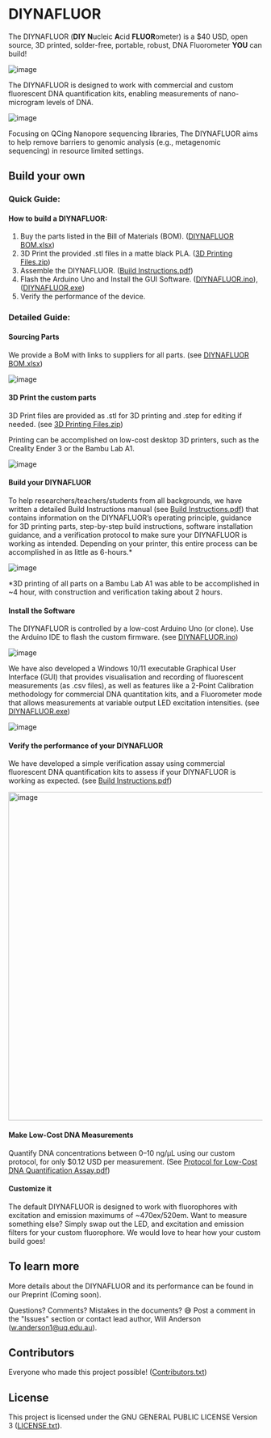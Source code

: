  # DIYNAFLUOR
The DIYNAFLUOR (**DIY** **N**ucleic **A**cid **FLUOR**ometer) is a $40 USD, open source, 3D printed, solder-free, portable, robust, DNA Fluorometer **YOU** can build!

![image](https://github.com/user-attachments/assets/3bd7db67-980f-4d07-9997-15d10ba4dda3)

The DIYNAFLUOR is designed to work with commercial and custom fluorescent DNA quantification kits, enabling measurements of nano-microgram levels of DNA.

![image](https://github.com/user-attachments/assets/0869c42b-0728-4fab-8037-7000797f385a)


Focusing on QCing Nanopore sequencing libraries, The DIYNAFLUOR aims to help remove barriers to genomic analysis (e.g., metagenomic sequencing) in resource limited settings.


## Build your own

### Quick Guide: 
#### How to build a DIYNAFLUOR:
1.	Buy the parts listed in the Bill of Materials (BOM). ([DIYNAFLUOR BOM.xlsx](DIYNAFLUOR%20BOM.xlsx))
2.	3D Print the provided .stl files in a matte black PLA. ([3D Printing Files.zip](3D%20Printing%20Files.zip))
3.	Assemble the DIYNAFLUOR. ([Build Instructions.pdf](Build%20Instructions.pdf))
4.	Flash the Arduino Uno and Install the GUI Software. ([DIYNAFLUOR.ino](https://github.com/traulab/DIYNAFLUOR/blob/main/arduino/DIYNAFLUOR.ino)), ([DIYNAFLUOR.exe](https://github.com/traulab/DIYNAFLUOR/releases/tag/release))
5.	Verify the performance of the device.

### Detailed Guide:
#### Sourcing Parts
We provide a BoM with links to suppliers for all parts. (see [DIYNAFLUOR BOM.xlsx](DIYNAFLUOR%20BOM.xlsx))

![image](https://github.com/user-attachments/assets/33baed13-4198-472f-931f-aa22586861d7)


#### 3D Print the custom parts
3D Print files are provided as .stl for 3D printing and .step for editing if needed. (see [3D Printing Files.zip](3D%20Printing%20Files.zip)) 

Printing can be accomplished on low-cost desktop 3D printers, such as the Creality Ender 3 or the Bambu Lab A1.

![image](https://github.com/user-attachments/assets/0b50c60d-b8ce-424c-8f74-edd8dd501a10)


#### Build your DIYNAFLUOR
To help researchers/teachers/students from all backgrounds, we have written a detailed Build Instructions manual (see [Build Instructions.pdf](Build%20Instructions.pdf)) that contains information on the DIYNAFLUOR’s operating principle, guidance for 3D printing parts, step-by-step build instructions, software installation guidance, and a verification protocol to make sure your DIYNAFLUOR is working as intended. 
Depending on your printer, this entire process can be accomplished in as little as 6-hours.*

![image](https://github.com/user-attachments/assets/028a4b65-122d-4d15-8554-e96111e530df)

*3D printing of all parts on a Bambu Lab A1 was able to be accomplished in ~4 hour, with construction and verification taking about 2 hours.


#### Install the Software
The DIYNAFLUOR is controlled by a low-cost Arduino Uno (or clone). Use the Arduino IDE to flash the custom firmware. (see [DIYNAFLUOR.ino](https://github.com/traulab/DIYNAFLUOR/blob/main/arduino/DIYNAFLUOR.ino))

![image](https://github.com/user-attachments/assets/33b1f898-5cd8-4806-b8fb-6f8ca5f6e7c8)

We have also developed a Windows 10/11 executable Graphical User Interface (GUI) that provides visualisation and recording of fluorescent measurements (as .csv files), as well as features like a 2-Point Calibration methodology for commercial DNA quantitation kits, and a Fluorometer mode that allows measurements at variable output LED excitation intensities. (see [DIYNAFLUOR.exe](https://github.com/traulab/DIYNAFLUOR/releases/tag/release))

![image](https://github.com/user-attachments/assets/f50fe4b1-fbd7-4535-8bd0-369d63a5338b)


#### Verify the performance of your DIYNAFLUOR
We have developed a simple verification assay using commercial fluorescent DNA quantification kits to assess if your DIYNAFLUOR is working as expected. (see [Build Instructions.pdf](Build%20Instructions.pdf))

<img width="650" alt="image" src="https://github.com/user-attachments/assets/904aeb77-8dbe-44eb-bcb3-1c4efc1ac50f">


#### Make Low-Cost DNA Measurements
Quantify DNA concentrations between 0–10 ng/μL using our custom protocol, for only $0.12 USD per measurement. (See [Protocol for Low-Cost DNA Quantification Assay.pdf](Protocol%20for%20Low-Cost%20DNA%20Quantification%20Assay.pdf))

#### Customize it
The default DIYNAFLUOR is designed to work with fluorophores with excitation and emission maximums of ~470ex/520em. Want to measure something else? Simply swap out the LED, and excitation and emission filters for your custom fluorophore. We would love to hear how your custom build goes!






## To learn more
More details about the DIYNAFLUOR and its performance can be found in our Preprint (Coming soon).

Questions? Comments? Mistakes in the documents? 😅 Post a comment in the "Issues" section or contact lead author, Will Anderson (w.anderson1@uq.edu.au).


## Contributors
Everyone who made this project possible! ([Contributors.txt](Contributors.txt))

## License
This project is licensed under the GNU GENERAL PUBLIC LICENSE Version 3 ([LICENSE.txt](LICENSE.txt)).


